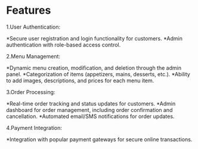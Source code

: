 # Features
1.User Authentication:

*Secure user registration and login functionality for customers.
*Admin authentication with role-based access control.

2.Menu Management:

*Dynamic menu creation, modification, and deletion through the admin panel.
*Categorization of items (appetizers, mains, desserts, etc.).
*Ability to add images, descriptions, and prices for each menu item.

3.Order Processing:

*Real-time order tracking and status updates for customers.
*Admin dashboard for order management, including order confirmation and cancellation.
*Automated email/SMS notifications for order updates.

4.Payment Integration:

*Integration with popular payment gateways for secure online transactions.
